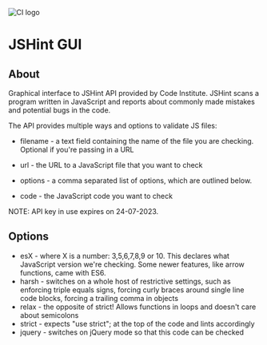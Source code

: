 ![CI logo](https://codeinstitute.s3.amazonaws.com/fullstack/ci_logo_small.png)

# JSHint GUI

## About
 
Graphical interface to JSHint API provided by Code Institute.
JSHint scans a program written in JavaScript and reports about commonly made mistakes and potential bugs in the code.

The API provides multiple ways and options to validate JS files:


* filename - a text field containing the name of the file you are checking. Optional if you're passing in a URL

* url - the URL to a JavaScript file that you want to check

* options - a comma separated list of options, which are outlined below.

* code - the JavaScript code you want to check

NOTE: API key in use expires on 24-07-2023.

## Options
* esX - where X is a number: 3,5,6,7,8,9 or 10. This declares what JavaScript version we're checking. Some newer features, like arrow functions, came with ES6.
* harsh - switches on a whole host of restrictive settings, such as enforcing triple equals signs, forcing curly braces around single line code blocks, forcing a trailing comma in objects
* relax - the opposite of strict! Allows functions in loops and doesn't care about semicolons
* strict - expects "use strict"; at the top of the code and lints accordingly
* jquery - switches on jQuery mode so that this code can be checked